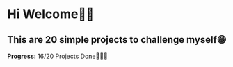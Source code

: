 # Hi Welcome👋🏼
## This are 20 simple projects to challenge myself😁


**Progress:** 16/20 Projects Done👩🏻‍💻
